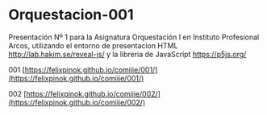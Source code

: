 # Orquestacion-001
Presentación Nº 1 para la Asignatura Orquestación I en Instituto Profesional Arcos, utilizando el entorno de presentacion HTML http://lab.hakim.se/reveal-js/ y la libreria de JavaScript https://p5js.org/

001 [https://felixpinok.github.io/comiiie/001/](https://felixpinok.github.io/comiiie/001/)

002 [https://felixpinok.github.io/comiiie/002/](https://felixpinok.github.io/comiiie/002/)
